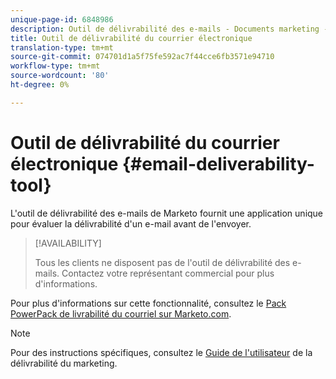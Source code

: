 ```yaml
---
unique-page-id: 6848986
description: Outil de délivrabilité des e-mails - Documents marketing - Documentation du produit
title: Outil de délivrabilité du courrier électronique
translation-type: tm+mt
source-git-commit: 074701d1a5f75fe592ac7f44cce6fb3571e94710
workflow-type: tm+mt
source-wordcount: '80'
ht-degree: 0%

---
```



# Outil de délivrabilité du courrier électronique {#email-deliverability-tool}

L&#39;outil de délivrabilité des e-mails de Marketo fournit une application unique pour évaluer la délivrabilité d&#39;un e-mail avant de l&#39;envoyer.

>[!AVAILABILITY]
>
>Tous les clients ne disposent pas de l&#39;outil de délivrabilité des e-mails. Contactez votre représentant commercial pour plus d&#39;informations.

Pour plus d&#39;informations sur cette fonctionnalité, consultez le [Pack PowerPack de livrabilité du courriel sur Marketo.com](https://www.marketo.com/software/email-marketing/email-deliverability/deliverability-packages/).

>[!NOTE]
>
>Pour des instructions spécifiques, consultez le [Guide de l&#39;utilisateur](https://250ok.com/guides/marketo/) de la délivrabilité du marketing.
